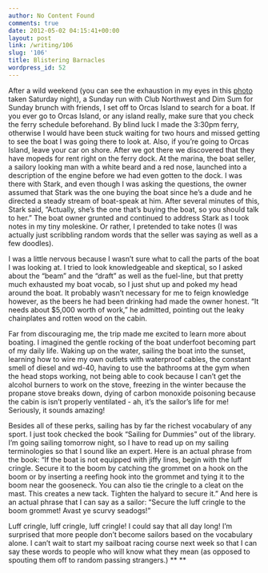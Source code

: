 ```yaml
---
author: No Content Found
comments: true
date: 2012-05-02 04:15:41+00:00
layout: post
link: /writing/106
slug: '106'
title: Blistering Barnacles
wordpress_id: 52
---
```


After a wild weekend (you can see the exhaustion in my eyes in this [photo](http://www.flickr.com/photos/77777422@N03/6980292118/in/set-72157629929042767) taken Saturday night), a Sunday run with Club Northwest and Dim Sum for Sunday brunch with friends, I set off to Orcas Island to search for a boat. If you ever go to Orcas Island, or any island really, make sure that you check the ferry schedule beforehand. By blind luck I made the 3:30pm ferry, otherwise I would have been stuck waiting for two hours and missed getting to see the boat I was going there to look at. Also, if you’re going to Orcas Island, leave your car on shore. After we got there we discovered that they have mopeds for rent right on the ferry dock.
At the marina, the boat seller, a sailory looking man with a white beard and a red nose, launched into a description of the engine before we had even gotten to the dock. I was there with Stark, and even though I was asking the questions, the owner assumed that Stark was the one buying the boat since he’s a dude and he directed a steady stream of boat-speak at him. After several minutes of this, Stark said, “Actually, she’s the one that’s buying the boat, so you should talk to her.” The boat owner grunted and continued to address Stark as I took notes in my tiny moleskine. Or rather, I pretended to take notes (I was actually just scribbling random words that the seller was saying as well as a few doodles).




I was a little nervous because I wasn’t sure what to call the parts of the boat I was looking at. I tried to look knowledgeable and skeptical, so I asked about the “beam” and the “draft” as well as the fuel-line, but that pretty much exhausted my boat vocab, so I just shut up and poked my head around the boat. It probably wasn’t necessary for me to feign knowledge however, as the beers he had been drinking had made the owner honest. “It needs about $5,000 worth of work,” he admitted, pointing out the leaky chainplates and rotten wood on the cabin.




Far from discouraging me, the trip made me excited to learn more about boating. I imagined the gentle rocking of the boat underfoot becoming part of my daily life. Waking up on the water, sailing the boat into the sunset, learning how to wire my own outlets with waterproof cables, the constant smell of diesel and wd-40, having to use the bathrooms at the gym when the head stops working, not being able to cook because I can’t get the alcohol burners to work on the stove, freezing in the winter because the propane stove breaks down, dying of carbon monoxide poisoning because the cabin is isn’t properly ventilated - ah, it’s the sailor’s life for me! Seriously, it sounds amazing!




Besides all of these perks, sailing has by far the richest vocabulary of any sport.
I just took checked the book “Sailing for Dummies” out of the library. I’m going sailing tomorrow night, so I have to read up on my sailing terminologies so that I sound like an expert. Here is an actual phrase from the book:
“If the boat is not equipped with jiffy lines, begin with the luff cringle. Secure it to the boom by catching the grommet on a hook on the boom or by inserting a reefing hook into the grommet and tying it to the boom near the gooseneck. You can also tie the cringle to a cleat on the mast. This creates a new tack. Tighten the halyard to secure it.”
And here is an actual phrase that I can say as a sailor:
“Secure the luff cringle to the boom grommet! Avast ye scurvy seadogs!”




Luff cringle, luff cringle, luff cringle! I could say that all day long! I’m surprised that more people don’t become sailors based on the vocabulary alone. I can’t wait to start my sailboat racing course next week so that I can say these words to people who will know what they mean (as opposed to spouting them off to random passing strangers.)
**
**
